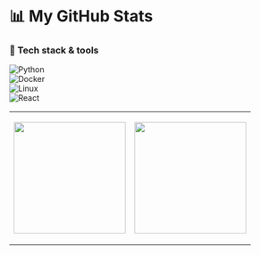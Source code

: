 # 📊 My GitHub Stats

<table>
<tr>
<td>

<!-- Stats card -->
<img src="https://github-readme-stats.vercel.app/api?username=anuraghazra
&show_icons=true
&rank_icon=github
&hide_rank=true
&custom_title=GitHub%20Stats
&title_color=00ff00
&icon_color=00ff00
&text_color=00ff00
&bg_color=0,0d1117,003300" height="200px"/>

</td>
<td>

<!-- Top langs card (same height as stats card) -->
<img src="https://github-readme-stats.vercel.app/api/top-langs/?username=anuraghazra
&layout=compact
&hide_progress=true
&title_color=00ff00
&text_color=00ff00
&bg_color=0,0d1117,003300" height="200px"/>

</td>
</tr>

### 🚀 Tech stack & tools
![Python](https://img.shields.io/badge/Python-3776AB?style=for-the-badge&logo=python&logoColor=white)  
![Docker](https://img.shields.io/badge/Docker-2496ED?style=for-the-badge&logo=docker&logoColor=white)  
![Linux](https://img.shields.io/badge/Linux-FCC624?style=for-the-badge&logo=linux&logoColor=black)  
![React](https://img.shields.io/badge/React-20232A?style=for-the-badge&logo=react&logoColor=61DAFB)  

</td>
</tr>
</table>
